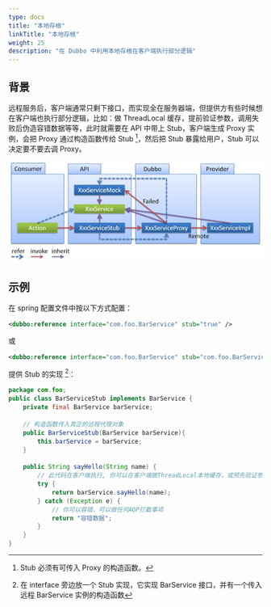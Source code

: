 ```yaml
---
type: docs
title: "本地存根"
linkTitle: "本地存根"
weight: 25
description: "在 Dubbo 中利用本地存根在客户端执行部分逻辑"
---
```

## 背景
远程服务后，客户端通常只剩下接口，而实现全在服务器端，但提供方有些时候想在客户端也执行部分逻辑，比如：做 ThreadLocal 缓存，提前验证参数，调用失败后伪造容错数据等等，此时就需要在 API 中带上 Stub，客户端生成 Proxy 实例，会把 Proxy 通过构造函数传给 Stub [^1]，然后把 Stub 暴露给用户，Stub 可以决定要不要去调 Proxy。

![/user-guide/images/stub.jpg](/imgs/user/stub.jpg)

## 示例
在 spring 配置文件中按以下方式配置：

```xml
<dubbo:reference interface="com.foo.BarService" stub="true" />
```

或

```xml
<dubbo:reference interface="com.foo.BarService" stub="com.foo.BarServiceStub" />
```

提供 Stub 的实现 [^2]：

```java
package com.foo;
public class BarServiceStub implements BarService {
    private final BarService barService;
    
    // 构造函数传入真正的远程代理对象
    public BarServiceStub(BarService barService){
        this.barService = barService;
    }
 
    public String sayHello(String name) {
        // 此代码在客户端执行, 你可以在客户端做ThreadLocal本地缓存，或预先验证参数是否合法，等等
        try {
            return barService.sayHello(name);
        } catch (Exception e) {
            // 你可以容错，可以做任何AOP拦截事项
            return "容错数据";
        }
    }
}
```

[^1]: Stub 必须有可传入 Proxy 的构造函数。
[^2]: 在 interface 旁边放一个 Stub 实现，它实现 BarService 接口，并有一个传入远程 BarService 实例的构造函数
